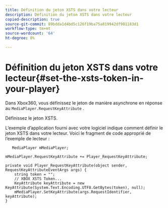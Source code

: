 ```yaml
---
title: Définition du jeton XSTS dans votre lecteur
description: Définition du jeton XSTS dans votre lecteur
copied-description: true
source-git-commit: 89bdda1d4bd5c126f19ba75a819942df901183d1
workflow-type: tm+mt
source-wordcount: '64'
ht-degree: 0%

---
```



# Définition du jeton XSTS dans votre lecteur{#set-the-xsts-token-in-your-player}

Dans Xbox360, vous définissez le jeton de manière asynchrone en réponse au `MediaPlayer.RequestKeyAttribute` .

Définissez le jeton XSTS.

L’exemple d’application fourni avec votre logiciel indique comment définir le jeton XSTS dans votre lecteur. Voici le fragment de code approprié de l’exemple de lecteur :

```
   MediaPlayer mMediaPlayer;  
 
mMediaPlayer.RequestKeyAttribute += Player_RequestKeyAttribute;  
 
private void Player_RequestKeyAttribute(object sender, RequestKeyAttributeEventArgs args) {  
    string token = "";  
    // XBOX XSTS Token...  
    KeyAttribute keyAttribute = new KeyAttribute(System.Text.Encoding.UTF8.GetBytes(token), null);  
    mMediaPlayer.SetKeyAttribute(args.RequestIdentifier, keyAttribute);  
} 
```

